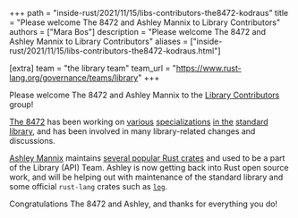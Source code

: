 +++
path = "inside-rust/2021/11/15/libs-contributors-the8472-kodraus"
title = "Please welcome The 8472 and Ashley Mannix to Library Contributors"
authors = ["Mara Bos"]
description = "Please welcome The 8472 and Ashley Mannix to Library Contributors"
aliases = ["inside-rust/2021/11/15/libs-contributors-the8472-kodraus.html"]

[extra]
team = "the library team"
team_url = "https://www.rust-lang.org/governance/teams/library"
+++

Please welcome The 8472 and Ashley Mannix to the
[Library Contributors](https://www.rust-lang.org/governance/teams/library#libs-contributors) group!

[The 8472](https://github.com/the8472) has been working on
[various](https://github.com/rust-lang/rust/pull/70793)
[specializations](https://github.com/rust-lang/rust/pull/75272)
[in the](https://github.com/rust-lang/rust/pull/78641)
[standard library](https://github.com/rust-lang/rust/pull/83245),
and has been involved in many library-related changes and discussions.

[Ashley Mannix](https://github.com/KodrAus/) maintains
[several popular Rust crates](https://crates.io/users/KodrAus?sort=downloads)
and used to be a part of the Library (API) Team.
Ashley is now getting back into Rust open source work,
and will be helping out with maintenance of the standard library
and some official `rust-lang` crates such as [`log`](https://crates.io/crates/log).

Congratulations The 8472 and Ashley, and thanks for everything you do!
